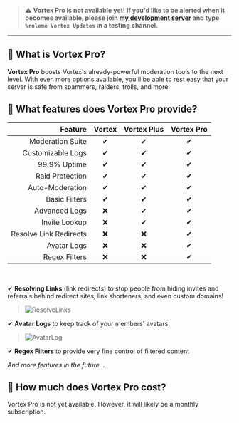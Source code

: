 > ⚠ **Vortex Pro is not available yet!
> If you'd like to be alerted when it becomes available, please join [my development server](https://invite.gg/jagrosh) and type `%roleme Vortex Updates` in a testing channel.**

---

## 🌟 What is Vortex Pro?
**Vortex Pro** boosts Vortex's already-powerful moderation tools to the next level. With even more options available, you'll be able to rest easy that your server is safe from spammers, raiders, trolls, and more.

## 🌟 What features does Vortex Pro provide?

Feature|Vortex|Vortex Plus|Vortex Pro
---:|:---:|:---:|:---:
Moderation Suite|✔|✔|✔
Customizable Logs|✔|✔|✔
99.9% Uptime|✔|✔|✔
Raid Protection|✔|✔|✔
Auto-Moderation|✔|✔|✔
Basic Filters|✔|✔|✔
Advanced Logs|❌|✔|✔
Invite Lookup|❌|✔|✔
Resolve Link Redirects|❌|❌|✔
Avatar Logs|❌|❌|✔
Regex Filters|❌|❌|✔

<br>

✔ **Resolving Links** (link redirects) to stop people from hiding invites and referrals behind redirect sites, link shorteners, and even custom domains!
> ![ResolveLinks](https://i.imgur.com/ae85DsF.png)

✔ **Avatar Logs** to keep track of your members' avatars
> ![AvatarLog](https://i.imgur.com/PIaeDzc.png)

✔ **Regex Filters** to provide very fine control of filtered content

*And more features in the future...*

## 🌟 How much does Vortex Pro cost?
Vortex Pro is not yet available. However, it will likely be a monthly subscription.